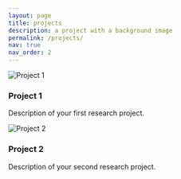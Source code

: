 ```yaml
---
layout: page
title: projects
description: a project with a background image
permalink: /projects/
nav: true
nav_order: 2
---
```


<div class="projects">
  <div class="grid">
    <div class="grid-sizer"></div>
    <div class="grid-item">
      <img src="/assets/img/project1.jpg" alt="Project 1">
      <h3>Project 1</h3>
      <p>Description of your first research project.</p>
    </div>
    <div class="grid-item">
      <img src="/assets/img/project2.jpg" alt="Project 2">
      <h3>Project 2</h3>
      <p>Description of your second research project.</p>
    </div>
  </div>
</div>
